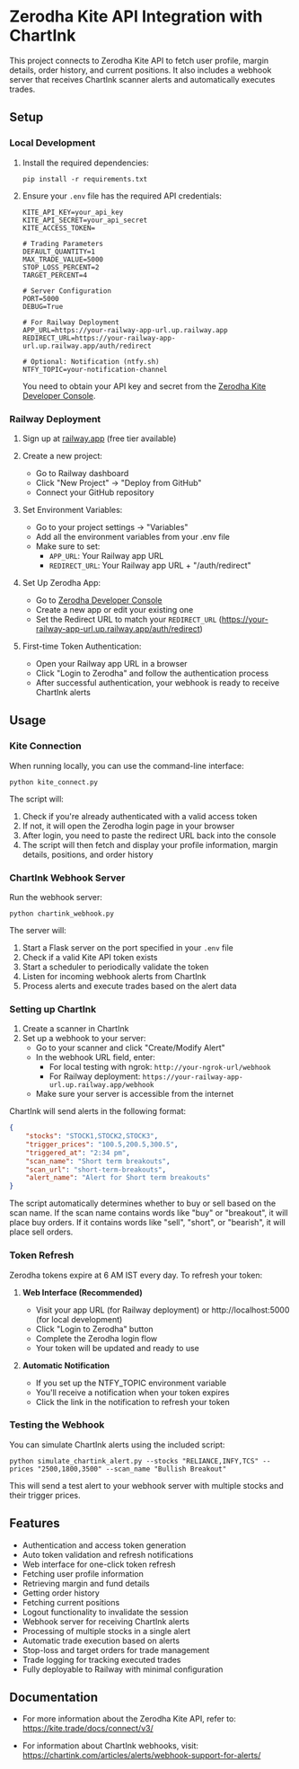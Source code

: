 # Zerodha Kite API Integration with ChartInk

This project connects to Zerodha Kite API to fetch user profile, margin details, order history, and current positions. It also includes a webhook server that receives ChartInk scanner alerts and automatically executes trades.

## Setup

### Local Development

1. Install the required dependencies:
   ```
   pip install -r requirements.txt
   ```

2. Ensure your `.env` file has the required API credentials:
   ```
   KITE_API_KEY=your_api_key
   KITE_API_SECRET=your_api_secret
   KITE_ACCESS_TOKEN=
   
   # Trading Parameters
   DEFAULT_QUANTITY=1
   MAX_TRADE_VALUE=5000
   STOP_LOSS_PERCENT=2
   TARGET_PERCENT=4
   
   # Server Configuration
   PORT=5000
   DEBUG=True
   
   # For Railway Deployment
   APP_URL=https://your-railway-app-url.up.railway.app
   REDIRECT_URL=https://your-railway-app-url.up.railway.app/auth/redirect
   
   # Optional: Notification (ntfy.sh)
   NTFY_TOPIC=your-notification-channel
   ```

   You need to obtain your API key and secret from the [Zerodha Kite Developer Console](https://kite.trade/).

### Railway Deployment

1. Sign up at [railway.app](https://railway.app) (free tier available)

2. Create a new project:
   - Go to Railway dashboard
   - Click "New Project" → "Deploy from GitHub"
   - Connect your GitHub repository

3. Set Environment Variables:
   - Go to your project settings → "Variables"
   - Add all the environment variables from your .env file
   - Make sure to set:
     - `APP_URL`: Your Railway app URL
     - `REDIRECT_URL`: Your Railway app URL + "/auth/redirect"

4. Set Up Zerodha App:
   - Go to [Zerodha Developer Console](https://developers.kite.trade/apps)
   - Create a new app or edit your existing one
   - Set the Redirect URL to match your `REDIRECT_URL` (https://your-railway-app-url.up.railway.app/auth/redirect)

5. First-time Token Authentication:
   - Open your Railway app URL in a browser
   - Click "Login to Zerodha" and follow the authentication process
   - After successful authentication, your webhook is ready to receive ChartInk alerts

## Usage

### Kite Connection

When running locally, you can use the command-line interface:
```
python kite_connect.py
```

The script will:
1. Check if you're already authenticated with a valid access token
2. If not, it will open the Zerodha login page in your browser
3. After login, you need to paste the redirect URL back into the console
4. The script will then fetch and display your profile information, margin details, positions, and order history

### ChartInk Webhook Server

Run the webhook server:
```
python chartink_webhook.py
```

The server will:
1. Start a Flask server on the port specified in your `.env` file
2. Check if a valid Kite API token exists
3. Start a scheduler to periodically validate the token
4. Listen for incoming webhook alerts from ChartInk
5. Process alerts and execute trades based on the alert data

### Setting up ChartInk

1. Create a scanner in ChartInk
2. Set up a webhook to your server:
   - Go to your scanner and click "Create/Modify Alert" 
   - In the webhook URL field, enter: 
     - For local testing with ngrok: `http://your-ngrok-url/webhook`
     - For Railway deployment: `https://your-railway-app-url.up.railway.app/webhook`
   - Make sure your server is accessible from the internet

ChartInk will send alerts in the following format:
```json
{
    "stocks": "STOCK1,STOCK2,STOCK3",
    "trigger_prices": "100.5,200.5,300.5",
    "triggered_at": "2:34 pm",
    "scan_name": "Short term breakouts",
    "scan_url": "short-term-breakouts",
    "alert_name": "Alert for Short term breakouts"
}
```

The script automatically determines whether to buy or sell based on the scan name. If the scan name contains words like "buy" or "breakout", it will place buy orders. If it contains words like "sell", "short", or "bearish", it will place sell orders.

### Token Refresh

Zerodha tokens expire at 6 AM IST every day. To refresh your token:

1. **Web Interface (Recommended)**
   - Visit your app URL (for Railway deployment) or http://localhost:5000 (for local development)
   - Click "Login to Zerodha" button
   - Complete the Zerodha login flow
   - Your token will be updated and ready to use

2. **Automatic Notification**
   - If you set up the NTFY_TOPIC environment variable
   - You'll receive a notification when your token expires
   - Click the link in the notification to refresh your token

### Testing the Webhook

You can simulate ChartInk alerts using the included script:
```
python simulate_chartink_alert.py --stocks "RELIANCE,INFY,TCS" --prices "2500,1800,3500" --scan_name "Bullish Breakout"
```

This will send a test alert to your webhook server with multiple stocks and their trigger prices.

## Features

- Authentication and access token generation
- Auto token validation and refresh notifications
- Web interface for one-click token refresh
- Fetching user profile information
- Retrieving margin and fund details
- Getting order history
- Fetching current positions
- Logout functionality to invalidate the session
- Webhook server for receiving ChartInk alerts
- Processing of multiple stocks in a single alert
- Automatic trade execution based on alerts
- Stop-loss and target orders for trade management
- Trade logging for tracking executed trades
- Fully deployable to Railway with minimal configuration

## Documentation

- For more information about the Zerodha Kite API, refer to:
  https://kite.trade/docs/connect/v3/
  
- For information about ChartInk webhooks, visit:
  https://chartink.com/articles/alerts/webhook-support-for-alerts/ 